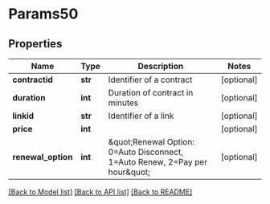 # Params50

## Properties
Name | Type | Description | Notes
------------ | ------------- | ------------- | -------------
**contractid** | **str** | Identifier of a contract | [optional] 
**duration** | **int** | Duration of contract in minutes | [optional] 
**linkid** | **str** | Identifier of a link | [optional] 
**price** | **int** |  | [optional] 
**renewal_option** | **int** | \&quot;Renewal Option: 0&#x3D;Auto Disconnect, 1&#x3D;Auto Renew, 2&#x3D;Pay per hour\&quot; | [optional] 

[[Back to Model list]](../README.md#documentation-for-models) [[Back to API list]](../README.md#documentation-for-api-endpoints) [[Back to README]](../README.md)


